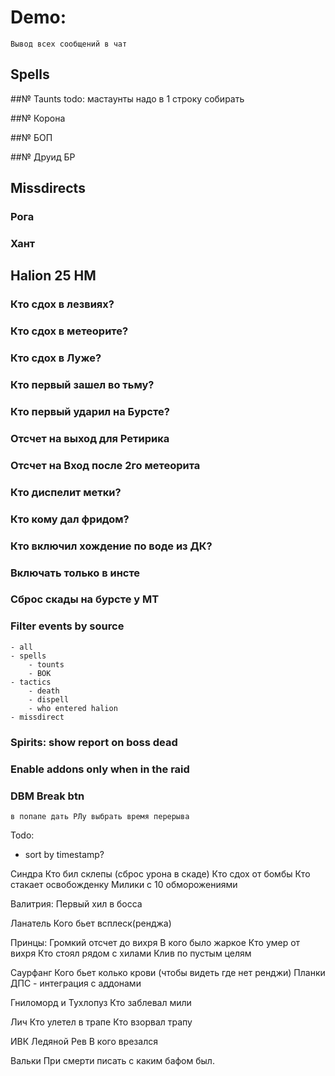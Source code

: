 # Demo:
    Вывод всех сообщений в чат

## Spells

##№ Taunts
    todo: мастаунты надо в 1 строку собирать

##№ Корона

##№ БОП

##№ Друид БР

## Missdirects

### Рога

### Хант


## Halion 25 HM

### Кто сдох в лезвиях?

### Кто сдох в метеорите?

### Кто сдох в Луже?

### Кто первый зашел во тьму?


### Кто первый ударил на Бурсте?

### Отсчет на выход для Ретирика

### Отсчет на Вход после 2го метеорита

### Кто диспелит метки?

### Кто кому дал фридом?

### Кто включил хождение по воде из ДК?

### Включать только в инсте

### Сброс скады на бурсте у МТ


### Filter events by source
    - all
    - spells
        - tounts
        - BOK
    - tactics
        - death
        - dispell
        - who entered halion
    - missdirect

### Spirits: show report on boss dead

### Enable addons only when in the raid

### DBM Break btn
    в попапе дать РЛу выбрать время перерыва

Todo:
- sort by timestamp?

Синдра
    Кто бил склепы (сброс урона в скаде)
    Кто сдох от бомбы
    Кто стакает освобожденку
    Милики с 10 обморожениями

Валитрия:
    Первый хил в босса

Ланатель
    Кого бьет всплеск(ренджа)

Принцы:
    Громкий отсчет до вихря
    В кого было жаркое
    Кто умер от вихря
    Кто стоял рядом с хилами
    Клив по пустым целям


Саурфанг
    Кого бьет колько крови (чтобы видеть где нет ренджи)
    Планки ДПС - интеграция с аддонами



Гниломорд и Тухлопуз
    Кто заблевал мили


Лич
    Кто улетел в трапе
    Кто взорвал трапу

ИВК Ледяной Рев
    В кого врезался

Вальки
    При смерти писать с каким бафом был.

